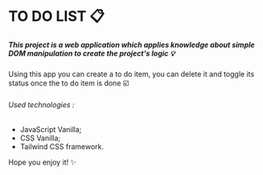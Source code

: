 # TO DO LIST 📋

##### This project is a web application which applies knowledge about simple DOM manipulation to create the project's logic 💡

Using this app you can create a to do item, you can delete it and toggle its status once the to do item is done ☑️

###### Used technologies :

- JavaScript Vanilla;
- CSS Vanilla;
- Tailwind CSS framework.

Hope you enjoy it! ✨
